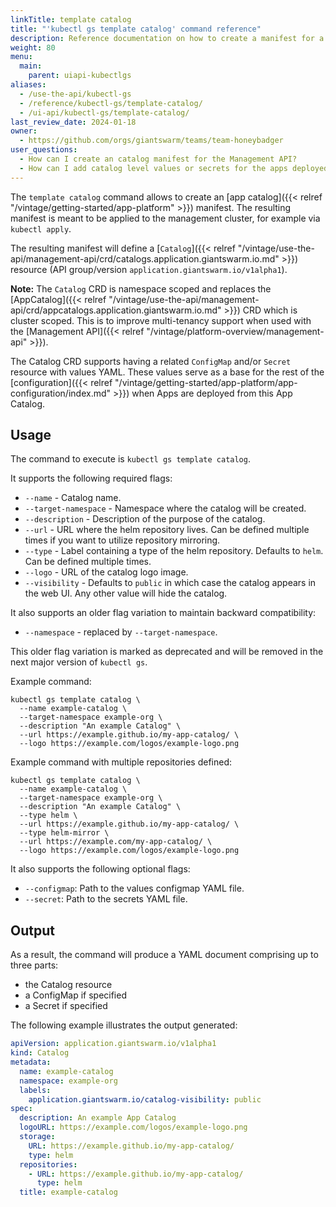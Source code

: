 ```yaml
---
linkTitle: template catalog
title: "'kubectl gs template catalog' command reference"
description: Reference documentation on how to create a manifest for a Catalog using 'kubectl gs'.
weight: 80
menu:
  main:
    parent: uiapi-kubectlgs
aliases:
  - /use-the-api/kubectl-gs
  - /reference/kubectl-gs/template-catalog/
  - /ui-api/kubectl-gs/template-catalog/
last_review_date: 2024-01-18
owner:
  - https://github.com/orgs/giantswarm/teams/team-honeybadger
user_questions:
  - How can I create an catalog manifest for the Management API?
  - How can I add catalog level values or secrets for the apps deployed from this catalog?
---
```


The `template catalog` command allows to create an [app catalog]({{< relref "/vintage/getting-started/app-platform" >}}) manifest. The resulting manifest is meant to be applied to the management cluster, for example via `kubectl apply`.

The resulting manifest will define a [`Catalog`]({{< relref "/vintage/use-the-api/management-api/crd/catalogs.application.giantswarm.io.md" >}}) resource (API group/version `application.giantswarm.io/v1alpha1`).

**Note:** The `Catalog` CRD is namespace scoped and replaces the [AppCatalog]({{< relref "/vintage/use-the-api/management-api/crd/appcatalogs.application.giantswarm.io.md" >}})
CRD which is cluster scoped. This is to improve multi-tenancy support when used with the [Management API]({{< relref "/vintage/platform-overview/management-api" >}}).

The Catalog CRD supports having a related `ConfigMap` and/or `Secret` resource with values YAML. These values serve as a base for the rest of the [configuration]({{< relref "/vintage/getting-started/app-platform/app-configuration/index.md" >}}) when Apps are deployed from this App Catalog.

## Usage

The command to execute is `kubectl gs template catalog`.

It supports the following required flags:

- `--name` - Catalog name.
- `--target-namespace` - Namespace where the catalog will be created.
- `--description` - Description of the purpose of the catalog.
- `--url` - URL where the helm repository lives. Can be defined multiple times if you want to utilize repository mirroring.
- `--type` - Label containing a type of the helm repository. Defaults to `helm`. Can be defined multiple times.
- `--logo` - URL of the catalog logo image.
- `--visibility` - Defaults to `public` in which case the catalog appears in the web UI. Any other value will hide the catalog.

It also supports an older flag variation to maintain backward compatibility:

- `--namespace` - replaced by `--target-namespace`.

This older flag variation is marked as deprecated and will be removed in the next major version of `kubectl gs`.

Example command:

```nohighlight
kubectl gs template catalog \
  --name example-catalog \
  --target-namespace example-org \
  --description "An example Catalog" \
  --url https://example.github.io/my-app-catalog/ \
  --logo https://example.com/logos/example-logo.png
```

Example command with multiple repositories defined:

```nohighlight
kubectl gs template catalog \
  --name example-catalog \
  --target-namespace example-org \
  --description "An example Catalog" \
  --type helm \
  --url https://example.github.io/my-app-catalog/ \
  --type helm-mirror \
  --url https://example.com/my-app-catalog/ \
  --logo https://example.com/logos/example-logo.png
```

It also supports the following optional flags:

- `--configmap`: Path to the values configmap YAML file.
- `--secret`: Path to the secrets YAML file.

## Output

As a result, the command will produce a YAML document comprising up to three parts:

- the Catalog resource
- a ConfigMap if specified
- a Secret if specified

The following example illustrates the output generated:

```yaml
apiVersion: application.giantswarm.io/v1alpha1
kind: Catalog
metadata:
  name: example-catalog
  namespace: example-org
  labels:
    application.giantswarm.io/catalog-visibility: public
spec:
  description: An example App Catalog
  logoURL: https://example.com/logos/example-logo.png
  storage:
    URL: https://example.github.io/my-app-catalog/
    type: helm
  repositories:
    - URL: https://example.github.io/my-app-catalog/
      type: helm
  title: example-catalog
```
